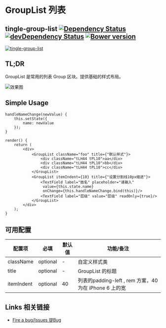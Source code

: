 # GroupList 列表

## tingle-group-list [![Dependency Status](http://img.shields.io/david/tinglejs/tingle-group-list.svg?style=flat-square)](https://david-dm.org/tinglejs/tingle-group-list) [![devDependency Status](http://img.shields.io/david/dev/tinglejs/tingle-group-list.svg?style=flat-square)](https://david-dm.org/tinglejs/tingle-group-list#info=devDependencies) [![Bower version](https://badge.fury.io/bo/tingle-group-list.svg)](http://badge.fury.io/bo/tingle-group-list)

[![tingle-group-list](https://nodei.co/npm/tingle-group-list.png)](https://npmjs.org/package/tingle-group-list)

## TL;DR

GroupList 是常用的列表 Group 区块。提供基础的样式布局。

![效果图](http://aligitlab.oss-cn-hangzhou-zmf.aliyuncs.com/uploads/alinwmobile/tingle/1e5d0ac94f/image.png)

## Simple Usage

```
handleNameChange(newValue) {
    this.setState({
        name: newValue
    });
}

render() {
    return (
        <div>
            <GroupList className="foo" title={"默认样式"}>
                <div className="tLH44 tPL10">aa</div>
                <div className="tLH44 tPL10">bb</div>
                <div className="tLH44 tPL10">cc</div>
            </GroupList>
            <GroupList itemIndent={10} title={"设置分割线10px缩进"}>
                <TextField label="姓名" placeholder="请输入"
                 value={this.state.name}
                 onChange={this.handleNameChange.bind(this)}/>
                <TextField label="层级" value="层级" readOnly={true}/>
            </GroupList>
        </div>
    );
}
```

## 可用配置

| 配置项 | 必填 | 默认值 | 功能/备注 |
|---|----|---|----|
|className|optional|-|自定义样式类|
|title|optional|-|GroupList 的标题|
|itemIndent|optional|40| 列表的padding-left , rem 方案，40为在 iPhone 6 上的宽|

## Links 相关链接

- [Fire a bug/Issues 提Bug](http://github.com/tinglejs/tingle-group-list/issues)